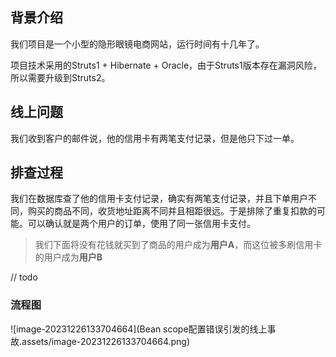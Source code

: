 ## 背景介绍

我们项目是一个小型的隐形眼镜电商网站，运行时间有十几年了。



项目技术采用的Struts1 + Hibernate + Oracle，由于Struts1版本存在漏洞风险，所以需要升级到Struts2。



## 线上问题

我们收到客户的邮件说，他的信用卡有两笔支付记录，但是他只下过一单。



## 排查过程

我们在数据库查了他的信用卡支付记录，确实有两笔支付记录，并且下单用户不同，购买的商品不同，收货地址距离不同并且相距很远。于是排除了重复扣款的可能。可以确认就是两个用户的订单，使用了同一张信用卡支付。



> 我们下面将没有花钱就买到了商品的用户成为**用户A**，而这位被多刷信用卡的用户成为**用户B**

// todo



### 流程图

![image-20231226133704664](Bean scope配置错误引发的线上事故.assets/image-20231226133704664.png)